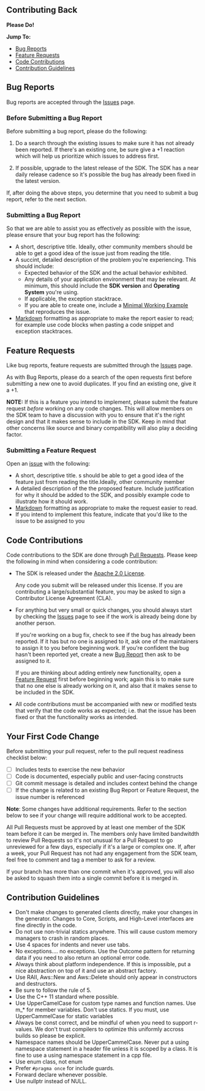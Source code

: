 ## Contributing Back
**Please Do!**

__Jump To:__
* [Bug Reports](#bug-reports)
* [Feature Requests](#feature-requests)
* [Code Contributions](#code-contributions)
* [Contribution Guidelines](#Contribution-Guidelines)

## Bug Reports
Bug reports are accepted through the [Issues][issues] page.

### Before Submitting a Bug Report

Before submitting a bug report, please do the following:

1. Do a search through the existing issues to make sure it has not already been reported. If there's an existing one, be sure give a +1 reaction which will help us prioritize which issues to address first.

2. If possible, upgrade to the latest release of the SDK. The SDK has a near daily release cadence so it's possible the bug has already been fixed in the latest version.

If, after doing the above steps, you determine that you need to submit a bug report, refer to the next section.

### Submitting a Bug Report
So that we are able to assist you as effectively as possible with the issue, please ensure that your bug report has the following:

* A short, descriptive title. Ideally, other community members should be able to get a good idea of the issue just from reading the title.
* A succint, detailed description of the problem you're experiencing. This should include:
  * Expected behavior of the SDK and the actual behavior exhibited.
  * Any details of your application environment that may be relevant. At minimum, this should include the __SDK version__ and __Operating System__ you're using.
  * If applicable, the exception stacktrace.
  * If you are able to create one, include a [Minimal Working Example][mwe] that reproduces the issue.
* [Markdown][markdown] formatting as appropriate to make the report easier to read; for example use code blocks when pasting a code snippet and exception stacktraces.

## Feature Requests
Like bug reports, feature requests are submitted through the [Issues][issues] page.

As with Bug Reports, please do a search of the open requests first before submitting a new one to avoid duplicates. If you find an existing one, give it a +1.

__NOTE:__ If this is a feature you intend to implement, please submit the feature request *before* working on any code changes. This will allow members on the SDK team to have a discussion with you to ensure that it's the right design and that it makes sense to include in the SDK. Keep in mind that other concerns like source and binary compatibility will also play a deciding factor.

### Submitting a Feature Request
Open an [issue][issues] with the following:

* A short, descriptive title. s should be able to get a good idea of the feature just from reading the title.Ideally, other community member
* A detailed description of the the proposed feature. Include justification for why it should be added to the SDK, and possibly example code to illustrate how it should work.
* [Markdown][markdown] formatting as appropriate to make the request easier to read.
* If you intend to implement this feature, indicate that you'd like to the issue to be assigned to you


## Code Contributions
Code contributions to the SDK are done through [Pull Requests][pull-requests]. Please keep the following in mind when considering a code contribution:

* The SDK is released under the [Apache 2.0 License][license].

   Any code you submit will be released under this license. If you are contributing a large/substantial feature, you may be asked to sign a Contributor License Agreement (CLA).
* For anything but very small or quick changes, you should always start by checking the [Issues][issues] page to see if the work is already being done by another person.

  If you're working on a bug fix, check to see if the bug has already been reported. If it has but no one is assigned to it, ask one of the maintainers to assign it to you before beginning work.  If you're confident the bug hasn't been reported yet, create a new [Bug Report](#bug-reports) then ask to be assigned to it.

  If you are thinking about adding entirely new functionality, open a [Feature Request](#feature-requests) first before beginning work; again this is to make sure that no one else is already working on it, and also that it makes sense to be included in the SDK.
* All code contributions must be accompanied with new or modified tests that verify that the code works as expected; i.e. that the issue has been fixed or that the functionality works as intended.

## Your First Code Change
Before submitting your pull request, refer to the pull request readiness
checklist below:

* [ ] Includes tests to exercise the new behavior
* [ ] Code is documented, especially public and user-facing constructs
* [ ] Git commit message is detailed and includes context behind the change
* [ ] If the change is related to an existing Bug Report or Feature Request, the issue number is referenced

__Note__: Some changes have additional requirements. Refer to the section below
to see if your change will require additional work to be accepted.

All Pull Requests must be approved by at least one member of the SDK team before it can be merged in. The members only have limited bandwitdth to review Pull Requests so it's not unusual for a Pull Request to go unreviewed for a few days, especially if it's a large or complex one. If, after a week, your Pull Request has not had any engagement from the SDK team, feel free to comment and tag a member to ask for a review.

If your branch has more than one commit when it's approved, you will also be asked to squash them into a single commit before it is merged in.

## Contribution Guidelines
* Don't make changes to generated clients directly, make your changes in the generator. Changes to Core, Scripts, and High-Level interfaces are fine directly in the code.
* Do not use non-trivial statics anywhere. This will cause custom memory managers to crash in random places.
* Use 4 spaces for indents and never use tabs.
* No exceptions.... no exceptions. Use the Outcome pattern for returning data if you need to also return an optional error code.
* Always think about platform independence. If this is impossible, put a nice abstraction on top of it and use an abstract factory.
* Use RAII, Aws::New and Aws::Delete should only appear in constructors and destructors.
* Be sure to follow the rule of 5.
* Use the C++ 11 standard where possible.
* Use UpperCamelCase for custom type names and function names. Use m_* for member variables. Don't use statics. If you must, use UpperCammelCase for static variables
* Always be const correct, and be mindful of when you need to support r-values. We don't trust compilers to optimize this uniformly accross builds so please be explicit.
* Namespace names should be UpperCammelCase. Never put a using namespace statement in a header file unless it is scoped by a class. It is fine to use a using namespace statement in a cpp file.
* Use enum class, not enum
* Prefer `#pragma once` for include guards.
* Forward declare whenever possible.
* Use nullptr instead of NULL.

[license]: ./LICENSE.txt
[mwe]: https://en.wikipedia.org/wiki/Minimal_Working_Example
[markdown]: https://guides.github.com/features/mastering-markdown/
[issues]: https://github.com/aws/aws-sdk-cpp/issues
[pull-requests]: https://github.com/aws/aws-sdk-cpp/pulls